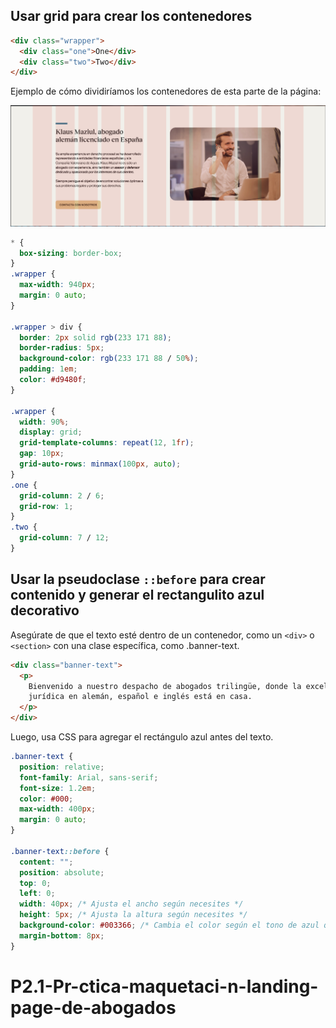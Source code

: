 ## Usar grid para crear los contenedores

```html
<div class="wrapper">
  <div class="one">One</div>
  <div class="two">Two</div>
</div>
```

Ejemplo de cómo dividiríamos los contenedores de esta parte de la página:

![Ejemplo grid](assets/img/ejemplo-grid.png)

```css
* {
  box-sizing: border-box;
}
.wrapper {
  max-width: 940px;
  margin: 0 auto;
}

.wrapper > div {
  border: 2px solid rgb(233 171 88);
  border-radius: 5px;
  background-color: rgb(233 171 88 / 50%);
  padding: 1em;
  color: #d9480f;
}

.wrapper {
  width: 90%;
  display: grid;
  grid-template-columns: repeat(12, 1fr);
  gap: 10px;
  grid-auto-rows: minmax(100px, auto);
}
.one {
  grid-column: 2 / 6;
  grid-row: 1;
}
.two {
  grid-column: 7 / 12;
}
```

## Usar la pseudoclase `::before` para crear contenido y generar el rectangulito azul decorativo

Asegúrate de que el texto esté dentro de un contenedor, como un `<div>` o `<section>` con una clase específica, como .banner-text.

```html
<div class="banner-text">
  <p>
    Bienvenido a nuestro despacho de abogados trilingüe, donde la excelencia
    jurídica en alemán, español e inglés está en casa.
  </p>
</div>
```

Luego, usa CSS para agregar el rectángulo azul antes del texto.

```css
.banner-text {
  position: relative;
  font-family: Arial, sans-serif;
  font-size: 1.2em;
  color: #000;
  max-width: 400px;
  margin: 0 auto;
}

.banner-text::before {
  content: "";
  position: absolute;
  top: 0;
  left: 0;
  width: 40px; /* Ajusta el ancho según necesites */
  height: 5px; /* Ajusta la altura según necesites */
  background-color: #003366; /* Cambia el color según el tono de azul que desees */
  margin-bottom: 8px;
}
```
# P2.1-Pr-ctica-maquetaci-n-landing-page-de-abogados
